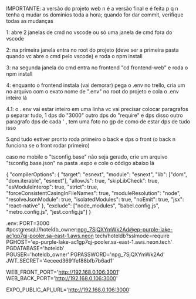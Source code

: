 IMPORTANTE: a versão do projeto web n é a versão final e é feita p q n tenha q mudar os dominios toda a hora;
quando for dar commit, verifique todas as mudanças

1: abre 2 janelas de cmd no vscode ou só uma janela de cmd fora do vscode

2: na primeira janela entra no root do projeto (deve ser a primeira pasta quando vc abre o cmd pelo vscode) e roda o npm install

3: na segunda janela do cmd entra no frontend "cd frontend-web" e roda o npm install

4: enquanto o frontend instala (vai demorar) pega o .env no trello, cria um no arquivo com o exato nome de ".env" no root do projeto e cola o .env inteiro lá

4.1: o . env vai estar inteiro em uma linha  vc vai precisar colocar paragrafos p separar tudo, 1 dps do "3000" outro dps do "require" e dps disso outro paragrafo dps de cada ' , tem uma foto no gp de como de estar dps de tudo isso

5.qnd tudo estiver pronto roda primeiro o back e dps o front (o back n funciona se o front rodar primeiro)

caso no mobile o "tsconfig.base" não seja gerado, crie um arquivo "tsconfig.base.json" na pasta .expo e cole o código abaixo lá

{
  "compilerOptions": {
    "target": "esnext",
    "module": "esnext",
    "lib": ["dom", "dom.iterable", "esnext"],
    "allowJs": true,
    "skipLibCheck": true,
    "esModuleInterop": true,
    "strict": true,
    "forceConsistentCasingInFileNames": true,
    "moduleResolution": "node",
    "resolveJsonModule": true,
    "isolatedModules": true,
    "noEmit": true,
    "jsx": "react-native"
  },
  "exclude": ["node_modules", "babel.config.js", "metro.config.js", "jest.config.js"]
}

.env: 
PORT=3000   
#postgresql://hoteldb_owner:npg_7SjQXYmWk2Ad@ep-purple-lake-ac1gp7qj-pooler.sa-east-1.aws.neon tech/hoteldb?sslmode=require   
PGHOST='ep-purple-lake-ac1gp7qj-pooler.sa-east-1.aws.neon.tech'  
PGDATABASE='hoteldb'  
PGUSER='hoteldb_owner' 
PGPASSWORD='npg_7SjQXYmWk2Ad' 
JWT_SECRET='4eceed3691fef88bfb7b6ad1'

WEB_FRONT_PORT='http://192.168.0.106:3001'
WEB_BACK_PORT='http://192.168.0.106:3000'

EXPO_PUBLIC_API_URL='http://192.168.0.106:3000'
